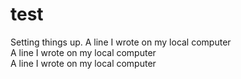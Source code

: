 # test
Setting things up.
A line I wrote on my local computer  
A line I wrote on my local computer  
A line I wrote on my local computer  
